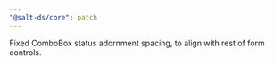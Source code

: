 ```yaml
---
"@salt-ds/core": patch
---
```


Fixed ComboBox status adornment spacing, to align with rest of form controls.
